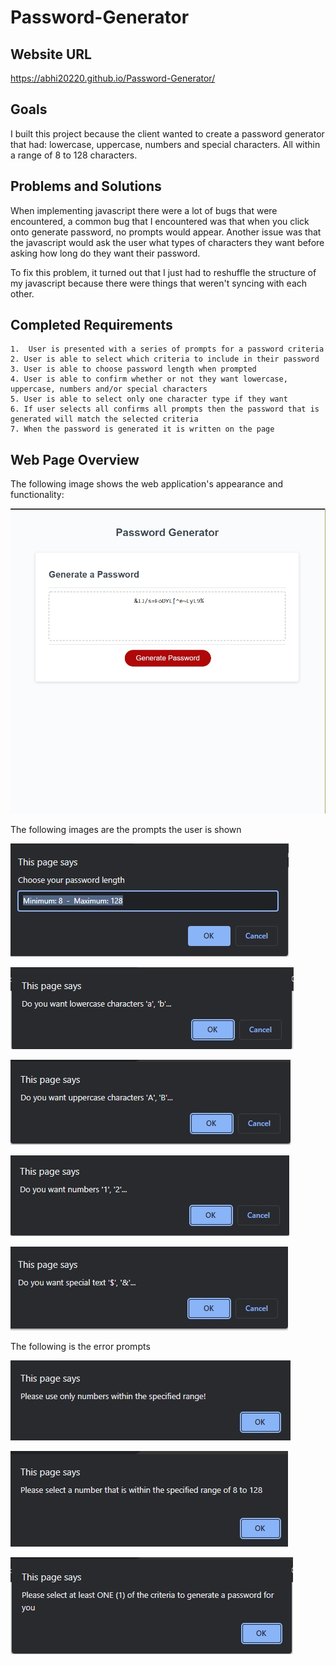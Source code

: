 # Password-Generator


## Website URL
https://abhi20220.github.io/Password-Generator/

## Goals
I built this project because the client wanted to create a password generator that had: lowercase, uppercase, numbers and special characters. All within a range of 8 to 128 characters.

## Problems and Solutions
When implementing javascript there were a lot of bugs that were encountered, a common bug that I encountered was that when you click onto generate password, no prompts would appear. Another issue was that the javascript would ask the user what types of characters they want before asking how long do they want their password.

To fix this problem, it turned out that I just had to reshuffle the structure of my javascript because there were things that weren't syncing with each other.

## Completed Requirements

```
1.  User is presented with a series of prompts for a password criteria
2. User is able to select which criteria to include in their password
3. User is able to choose password length when prompted
4. User is able to confirm whether or not they want lowercase, uppercase, numbers and/or special characters
5. User is able to select only one character type if they want
6. If user selects all confirms all prompts then the password that is generated will match the selected criteria
7. When the password is generated it is written on the page
```

## Web Page Overview
The following image shows the web application's appearance and functionality:

![Abhisheks password generator](./Assets/Images/6Website%20functionality.jpg)

The following images are the prompts the user is shown

![password length](./Assets/Images/1passwordlength.jpg)

![lowercase characters](./Assets/Images/2lowercase.jpg)

![uppercase characters](./Assets/Images/3uppercase.jpg)

![number characters](./Assets/Images/4numbers.jpg)

![special characters](./Assets/Images/5specialtext.jpg)

The following is the error prompts

![choosing a letter for password length](./Assets/Images/7errorusenumberforpasswordlength.jpg)

![choosing a number that is lower or higher than what is asked for](./Assets/Images/8errorusinglowerorhighernumberforpasswordlength.jpg)

![choose at least one of the criteria to generate a password](./Assets/Images/9pleaseuseone.jpg)

